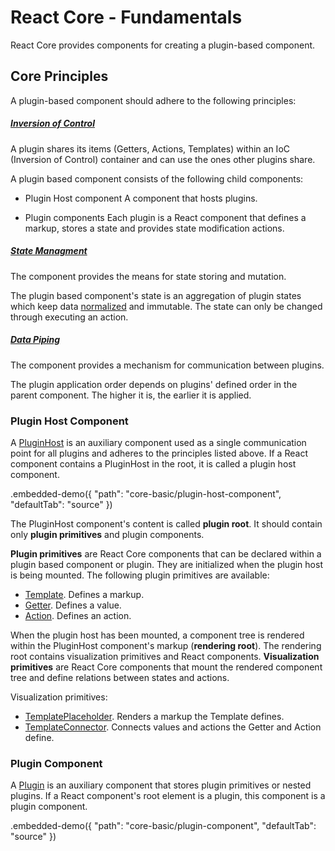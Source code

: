 # React Core - Fundamentals

React Core provides components for creating a plugin-based component.

## Core Principles

A plugin-based component should adhere to the following principles:

##### [Inversion of Control](https://en.wikipedia.org/wiki/Inversion_of_control)

A plugin shares its items (Getters, Actions, Templates) within an IoC (Inversion of Control) container and can use the ones other plugins share.

A plugin based component consists of the following child components:

- Plugin Host component
 A component that hosts plugins.

- Plugin components
 Each plugin is a React component that defines a markup, stores a state and provides state modification actions.

##### [State Managment](https://en.wikipedia.org/wiki/State_management)

The component provides the means for state storing and mutation.

The plugin based component's state is an aggregation of plugin states which keep data [normalized](http://redux.js.org/docs/recipes/reducers/NormalizingStateShape.html) and immutable. The state can only be changed through executing an action.

##### [Data Piping](https://en.wikipedia.org/wiki/Pipeline_(computing))

The component provides a mechanism for communication between plugins.

The plugin application order depends on plugins' defined order in the parent component. The higher it is, the earlier it is applied.

### Plugin Host Component

A [PluginHost](../reference/plugin-host.md) is an auxiliary component used as a single communication point for all plugins and adheres to the principles listed above. If a React component contains a PluginHost in the root, it is called a plugin host component.

.embedded-demo({ "path": "core-basic/plugin-host-component", "defaultTab": "source" })

The PluginHost component's content is called **plugin root**. It should contain only **plugin primitives** and plugin components.

**Plugin primitives** are React Core components that can be declared within a plugin based component or plugin. They are initialized when the plugin host is being mounted. The following plugin primitives are available:

- [Template](../reference/template.md). Defines a markup.
- [Getter](../reference/getter.md). Defines a value.
- [Action](../reference/action.md). Defines an action.

When the plugin host has been mounted, a component tree is rendered within the PluginHost component's markup (**rendering root**). The rendering root contains visualization primitives and React components. **Visualization primitives** are React Core components that mount the rendered component tree and define relations between states and actions.

Visualization primitives:

- [TemplatePlaceholder](../reference/template-placeholder.md). Renders a markup the Template defines.
- [TemplateConnector](../reference/template-connector.md). Connects values and actions the Getter and Action define.

### Plugin Component

A [Plugin](../reference/plugin.md) is an auxiliary component that stores plugin primitives or nested plugins. If a React component's root element is a plugin, this component is a plugin component.

.embedded-demo({ "path": "core-basic/plugin-component", "defaultTab": "source" })
